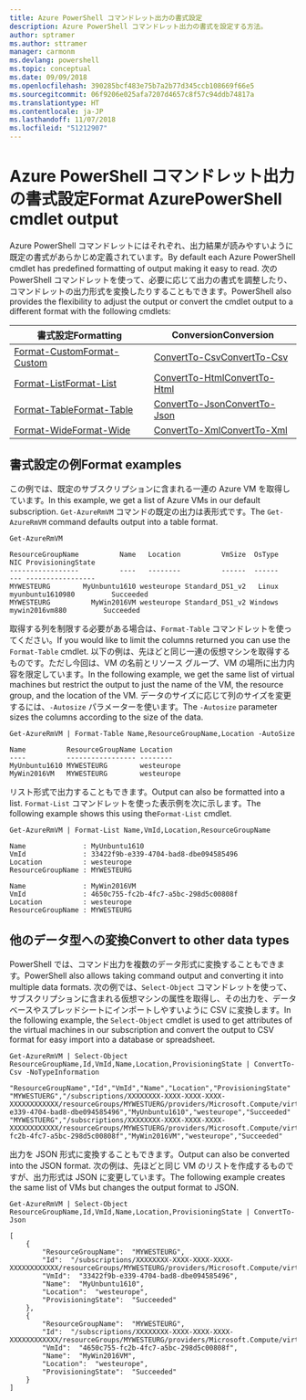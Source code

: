 ```yaml
---
title: Azure PowerShell コマンドレット出力の書式設定
description: Azure PowerShell コマンドレット出力の書式を設定する方法。
author: sptramer
ms.author: sttramer
manager: carmonm
ms.devlang: powershell
ms.topic: conceptual
ms.date: 09/09/2018
ms.openlocfilehash: 390285bcf483e75b7a2b77d345ccb108669f66e5
ms.sourcegitcommit: 06f9206e025afa7207d4657c8f57c94ddb74817a
ms.translationtype: HT
ms.contentlocale: ja-JP
ms.lasthandoff: 11/07/2018
ms.locfileid: "51212907"
---
```

# <a name="format-azurepowershell-cmdlet-output"></a><span data-ttu-id="8b78c-103">Azure PowerShell コマンドレット出力の書式設定</span><span class="sxs-lookup"><span data-stu-id="8b78c-103">Format AzurePowerShell cmdlet output</span></span>

<span data-ttu-id="8b78c-104">Azure PowerShell コマンドレットにはそれぞれ、出力結果が読みやすいように既定の書式があらかじめ定義されています。</span><span class="sxs-lookup"><span data-stu-id="8b78c-104">By default each Azure PowerShell cmdlet has predefined formatting of output making it easy to read.</span></span>  <span data-ttu-id="8b78c-105">次の PowerShell コマンドレットを使って、必要に応じて出力の書式を調整したり、コマンドレットの出力形式を変換したりすることもできます。</span><span class="sxs-lookup"><span data-stu-id="8b78c-105">PowerShell also provides the flexibility to adjust the output or convert the cmdlet output to a different format with the following cmdlets:</span></span>

| <span data-ttu-id="8b78c-106">書式設定</span><span class="sxs-lookup"><span data-stu-id="8b78c-106">Formatting</span></span>      | <span data-ttu-id="8b78c-107">Conversion</span><span class="sxs-lookup"><span data-stu-id="8b78c-107">Conversion</span></span>       |
|-----------------|------------------|
| [<span data-ttu-id="8b78c-108">Format-Custom</span><span class="sxs-lookup"><span data-stu-id="8b78c-108">Format-Custom</span></span>](/powershell/module/microsoft.powershell.utility/format-custom) | [<span data-ttu-id="8b78c-109">ConvertTo-Csv</span><span class="sxs-lookup"><span data-stu-id="8b78c-109">ConvertTo-Csv</span></span>](/powershell/module/microsoft.powershell.utility/convertto-csv)  |
| [<span data-ttu-id="8b78c-110">Format-List</span><span class="sxs-lookup"><span data-stu-id="8b78c-110">Format-List</span></span>](/powershell/module/microsoft.powershell.utility/format-list)   | [<span data-ttu-id="8b78c-111">ConvertTo-Html</span><span class="sxs-lookup"><span data-stu-id="8b78c-111">ConvertTo-Html</span></span>](/powershell/module/microsoft.powershell.utility/convertto-html) |
| [<span data-ttu-id="8b78c-112">Format-Table</span><span class="sxs-lookup"><span data-stu-id="8b78c-112">Format-Table</span></span>](/powershell/module/microsoft.powershell.utility/format-table)  | [<span data-ttu-id="8b78c-113">ConvertTo-Json</span><span class="sxs-lookup"><span data-stu-id="8b78c-113">ConvertTo-Json</span></span>](/powershell/module/microsoft.powershell.utility/convertto-json) |
| [<span data-ttu-id="8b78c-114">Format-Wide</span><span class="sxs-lookup"><span data-stu-id="8b78c-114">Format-Wide</span></span>](/powershell/module/microsoft.powershell.utility/format-wide)   | [<span data-ttu-id="8b78c-115">ConvertTo-Xml</span><span class="sxs-lookup"><span data-stu-id="8b78c-115">ConvertTo-Xml</span></span>](/powershell/module/microsoft.powershell.utility/convertto-xml)  |

## <a name="format-examples"></a><span data-ttu-id="8b78c-116">書式設定の例</span><span class="sxs-lookup"><span data-stu-id="8b78c-116">Format examples</span></span>

<span data-ttu-id="8b78c-117">この例では、既定のサブスクリプションに含まれる一連の Azure VM を取得しています。</span><span class="sxs-lookup"><span data-stu-id="8b78c-117">In this example, we get a list of Azure VMs in our default subscription.</span></span>  <span data-ttu-id="8b78c-118">`Get-AzureRmVM` コマンドの既定の出力は表形式です。</span><span class="sxs-lookup"><span data-stu-id="8b78c-118">The `Get-AzureRmVM` command defaults output into a table format.</span></span>

```azurepowershell-interactive
Get-AzureRmVM
```

```output
ResourceGroupName          Name   Location          VmSize  OsType              NIC ProvisioningState
-----------------          ----   --------          ------  ------              --- -----------------
MYWESTEURG        MyUnbuntu1610 westeurope Standard_DS1_v2   Linux myunbuntu1610980         Succeeded
MYWESTEURG          MyWin2016VM westeurope Standard_DS1_v2 Windows   mywin2016vm880         Succeeded
```

<span data-ttu-id="8b78c-119">取得する列を制限する必要がある場合は、`Format-Table` コマンドレットを使ってください。</span><span class="sxs-lookup"><span data-stu-id="8b78c-119">If you would like to limit the columns returned you can use the `Format-Table` cmdlet.</span></span> <span data-ttu-id="8b78c-120">以下の例は、先ほどと同じ一連の仮想マシンを取得するものです。ただし今回は、VM の名前とリソース グループ、VM の場所に出力内容を限定しています。</span><span class="sxs-lookup"><span data-stu-id="8b78c-120">In the following example, we get the same list of virtual machines but restrict the output to just the name of the VM, the resource group, and the location of the VM.</span></span>  <span data-ttu-id="8b78c-121">データのサイズに応じて列のサイズを変更するには、`-Autosize` パラメーターを使います。</span><span class="sxs-lookup"><span data-stu-id="8b78c-121">The `-Autosize` parameter sizes the columns according to the size of the data.</span></span>

```azurepowershell-interactive
Get-AzureRmVM | Format-Table Name,ResourceGroupName,Location -AutoSize
```

```output
Name          ResourceGroupName Location
----          ----------------- --------
MyUnbuntu1610 MYWESTEURG        westeurope
MyWin2016VM   MYWESTEURG        westeurope
```

<span data-ttu-id="8b78c-122">リスト形式で出力することもできます。</span><span class="sxs-lookup"><span data-stu-id="8b78c-122">Output can also be formatted into a list.</span></span> <span data-ttu-id="8b78c-123">`Format-List` コマンドレットを使った表示例を次に示します。</span><span class="sxs-lookup"><span data-stu-id="8b78c-123">The following example shows this using the`Format-List` cmdlet.</span></span>

```azurepowershell-interactive
Get-AzureRmVM | Format-List Name,VmId,Location,ResourceGroupName
```

```output
Name              : MyUnbuntu1610
VmId              : 33422f9b-e339-4704-bad8-dbe094585496
Location          : westeurope
ResourceGroupName : MYWESTEURG

Name              : MyWin2016VM
VmId              : 4650c755-fc2b-4fc7-a5bc-298d5c00808f
Location          : westeurope
ResourceGroupName : MYWESTEURG
```

## <a name="convert-to-other-data-types"></a><span data-ttu-id="8b78c-124">他のデータ型への変換</span><span class="sxs-lookup"><span data-stu-id="8b78c-124">Convert to other data types</span></span>

<span data-ttu-id="8b78c-125">PowerShell では、コマンド出力を複数のデータ形式に変換することもできます。</span><span class="sxs-lookup"><span data-stu-id="8b78c-125">PowerShell also allows taking command output and converting it into multiple data formats.</span></span> <span data-ttu-id="8b78c-126">次の例では、`Select-Object` コマンドレットを使って、サブスクリプションに含まれる仮想マシンの属性を取得し、その出力を、データベースやスプレッドシートにインポートしやすいように CSV に変換します。</span><span class="sxs-lookup"><span data-stu-id="8b78c-126">In the following example, the `Select-Object` cmdlet is used to get attributes of the virtual machines in our subscription and convert the output to CSV format for easy import into a database or spreadsheet.</span></span>

```azurepowershell-interactive
Get-AzureRmVM | Select-Object ResourceGroupName,Id,VmId,Name,Location,ProvisioningState | ConvertTo-Csv -NoTypeInformation
```

```output
"ResourceGroupName","Id","VmId","Name","Location","ProvisioningState"
"MYWESTUERG","/subscriptions/XXXXXXXX-XXXX-XXXX-XXXX-XXXXXXXXXXXX/resourceGroups/MYWESTUERG/providers/Microsoft.Compute/virtualMachines/MyUnbuntu1610","33422f9b-e339-4704-bad8-dbe094585496","MyUnbuntu1610","westeurope","Succeeded"
"MYWESTUERG","/subscriptions/XXXXXXXX-XXXX-XXXX-XXXX-XXXXXXXXXXXX/resourceGroups/MYWESTUERG/providers/Microsoft.Compute/virtualMachines/MyWin2016VM","4650c755-fc2b-4fc7-a5bc-298d5c00808f","MyWin2016VM","westeurope","Succeeded"
```

<span data-ttu-id="8b78c-127">出力を JSON 形式に変換することもできます。</span><span class="sxs-lookup"><span data-stu-id="8b78c-127">Output can also be converted into the JSON format.</span></span>  <span data-ttu-id="8b78c-128">次の例は、先ほどと同じ VM のリストを作成するものですが、出力形式は JSON に変更しています。</span><span class="sxs-lookup"><span data-stu-id="8b78c-128">The following example creates the same list of VMs but changes the output format to JSON.</span></span>

```azurepowershell-interactive
Get-AzureRmVM | Select-Object ResourceGroupName,Id,VmId,Name,Location,ProvisioningState | ConvertTo-Json
```

```output
[
    {
        "ResourceGroupName":  "MYWESTEURG",
        "Id":  "/subscriptions/XXXXXXXX-XXXX-XXXX-XXXX-XXXXXXXXXXXX/resourceGroups/MYWESTEURG/providers/Microsoft.Compute/virtualMachines/MyUnbuntu1610",
        "VmId":  "33422f9b-e339-4704-bad8-dbe094585496",
        "Name":  "MyUnbuntu1610",
        "Location":  "westeurope",
        "ProvisioningState":  "Succeeded"
    },
    {
        "ResourceGroupName":  "MYWESTEURG",
        "Id":  "/subscriptions/XXXXXXXX-XXXX-XXXX-XXXX-XXXXXXXXXXXX/resourceGroups/MYWESTEURG/providers/Microsoft.Compute/virtualMachines/MyWin2016VM",
        "VmId":  "4650c755-fc2b-4fc7-a5bc-298d5c00808f",
        "Name":  "MyWin2016VM",
        "Location":  "westeurope",
        "ProvisioningState":  "Succeeded"
    }
]
```
